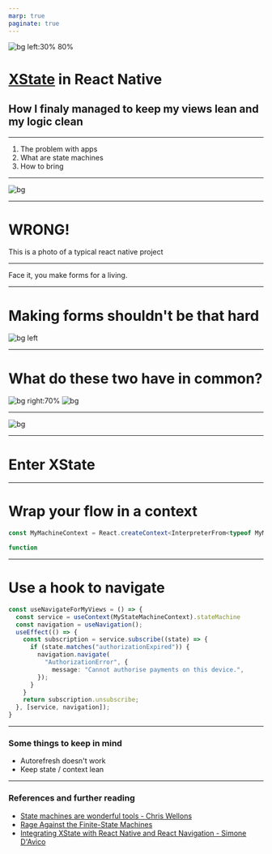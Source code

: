 ```yaml
---
marp: true
paginate: true
---
```


![bg left:30% 80%](https://raw.githubusercontent.com/statelyai/public-assets/main/logos/xstate-logo-black-nobg.svg)

# **[XState] in React Native**

## How I finaly managed to keep my views lean and my logic clean

[XState]: http://xstate.js.org/

---

1. The problem with apps
2. What are state machines
3. How to bring


---

<!-- _header: 'Who can tell me what this is' -->

![bg](ModularSynth.gif)

---

# WRONG!

This is a photo of a typical react native project 


---

Face it, you make forms for a living.


---

# Making forms shouldn't be that hard
![bg left](formsBernard.gif)

---

# What do these two have in common?
![bg right:70%](ParkingMeter.jpg)
![bg](fortnite-snake-eyes.gif)


---

<!-- _header: 'Modelling a cat' -->

![bg](CatStateMachine.png)


---

# Enter XState

--- 

# Wrap your flow in a context
```ts
const MyMachineContext = React.createContext<InterpreterFrom<typeof MyMachine>>();

function 

```

---

# Use a hook to navigate

```ts
const useNavigateForMyViews = () => {
  const service = useContext(MyStateMachineContext).stateMachine
  const navigation = useNavigation();
  useEffect(() => {    
    const subscription = service.subscribe((state) => {
      if (state.matches("authorizationExpired")) {
        navigation.navigate(
          "AuthorizationError", { 
            message: "Cannot authorise payments on this device.",
        });
      }
    }
    return subscription.unsubscribe;
  }, [service, navigation]);
}
```

--- 

### Some things to keep in mind

* Autorefresh doesn't work
* Keep state / context lean

---

### References and further reading

* [State machines are wonderful tools - Chris Wellons](https://nullprogram.com/blog/2020/12/31/)
* [Rage Against the Finite-State Machines](https://learnyousomeerlang.com/finite-state-machines)
* [Integrating XState with React Native and React Navigation - Simone D'Avico](https://medium.com/welld-tech/integrate-xstate-with-react-native-and-react-navigation-21ead87391da)